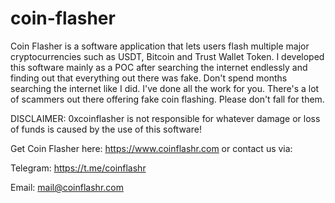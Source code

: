 # coin-flasher
Coin Flasher is a software application that lets users flash multiple major cryptocurrencies such as USDT, Bitcoin and Trust Wallet Token. I developed this software mainly as a POC after searching the internet endlessly and finding out that everything out there was fake. Don't spend months searching the internet like I did. I've done all the work for you. There's a lot of scammers out there offering fake coin flashing. Please don't fall for them.

DISCLAIMER: 0xcoinflasher is not responsible for whatever damage or loss of funds is caused by the use of this software!

Get Coin Flasher here: https://www.coinflashr.com or contact us via:

Telegram: https://t.me/coinflashr

Email: mail@coinflashr.com


